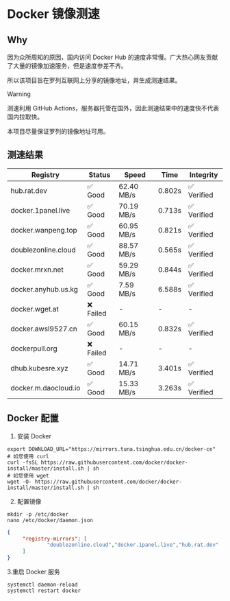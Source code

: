 # Docker 镜像测速

## Why

因为众所周知的原因，国内访问 Docker Hub 的速度非常慢。广大热心网友贡献了大量的镜像加速服务，但是速度参差不齐。


所以该项目旨在罗列互联网上分享的镜像地址，并生成测速结果。

> [!WARNING]
> 测速利用 GitHub Actions，服务器托管在国外，因此测速结果中的速度快不代表国内拉取快。
>

本项目尽量保证罗列的镜像地址可用。

## 测速结果

| Registry | Status | Speed | Time | Integrity |
|----------|--------|-------|------|-----------|
| hub.rat.dev | ✅ Good | 62.40 MB/s | 0.802s | ✅ Verified |
| docker.1panel.live | ✅ Good | 70.19 MB/s | 0.713s | ✅ Verified |
| docker.wanpeng.top | ✅ Good | 60.95 MB/s | 0.821s | ✅ Verified |
| doublezonline.cloud | ✅ Good | 88.57 MB/s | 0.565s | ✅ Verified |
| docker.mrxn.net | ✅ Good | 59.29 MB/s | 0.844s | ✅ Verified |
| docker.anyhub.us.kg | ✅ Good | 7.59 MB/s | 6.588s | ✅ Verified |
| docker.wget.at | ❌ Failed | - | - | - |
| docker.awsl9527.cn | ✅ Good | 60.15 MB/s | 0.832s | ✅ Verified |
| dockerpull.org | ❌ Failed | - | - | - |
| dhub.kubesre.xyz | ✅ Good | 14.71 MB/s | 3.401s | ✅ Verified |
| docker.m.daocloud.io | ✅ Good | 15.33 MB/s | 3.263s | ✅ Verified |

## Docker 配置

1. 安装 Docker
```shell
export DOWNLOAD_URL="https://mirrors.tuna.tsinghua.edu.cn/docker-ce"
# 如您使用 curl
curl -fsSL https://raw.githubusercontent.com/docker/docker-install/master/install.sh | sh
# 如您使用 wget
wget -O- https://raw.githubusercontent.com/docker/docker-install/master/install.sh | sh
```

2. 配置镜像

```shell
mkdir -p /etc/docker
nano /etc/docker/daemon.json
```

```json
{
     "registry-mirrors": [
             "doublezonline.cloud","docker.1panel.live","hub.rat.dev"
     ]
}
```

 3.重启 Docker 服务
```shell
systemctl daemon-reload
systemctl restart docker
```

